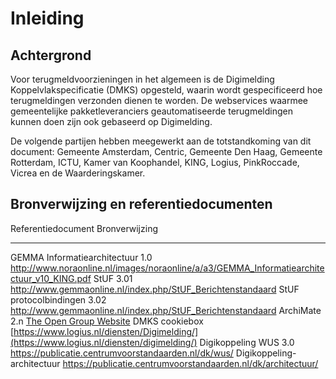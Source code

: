 
# Inleiding

## Achtergrond

Voor terugmeldvoorzieningen in het algemeen is de Digimelding
Koppelvlakspecificatie (DMKS) opgesteld, waarin wordt
gespecificeerd hoe terugmeldingen verzonden dienen te worden. De
webservices waarmee gemeentelijke pakketleveranciers geautomatiseerde
terugmeldingen kunnen doen zijn ook gebaseerd op Digimelding.

De volgende partijen hebben meegewerkt aan de totstandkoming van dit
document: Gemeente Amsterdam, Centric, Gemeente Den Haag, Gemeente
Rotterdam, ICTU, Kamer van Koophandel, KING, Logius, PinkRoccade, Vicrea
en de Waarderingskamer.

## Bronverwijzing en referentiedocumenten

  Referentiedocument                 Bronverwijzing
  ---------------------------------- ----------------------------------------------------------------------------------------------
  GEMMA Informatiearchitectuur 1.0   http://www.noraonline.nl/images/noraonline/a/a3/GEMMA_Informatiearchitectuur_v10_KING.pdf
  StUF 3.01                          http://www.gemmaonline.nl/index.php/StUF_Berichtenstandaard
  StUF protocolbindingen 3.02        http://www.gemmaonline.nl/index.php/StUF_Berichtenstandaard
  ArchiMate 2.n                      [The Open Group Website](https://www.opengroup.org/)
  DMKS cookiebox                     [https://www.logius.nl/diensten/Digimelding/](https://www.logius.nl/diensten/digimelding/)
  Digikoppeling WUS 3.0              <https://publicatie.centrumvoorstandaarden.nl/dk/wus/>
  Digikoppeling-architectuur         https://publicatie.centrumvoorstandaarden.nl/dk/architectuur/

